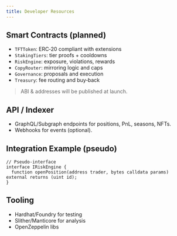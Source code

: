 ```yaml
---
title: Developer Resources
---
```

## Smart Contracts (planned)
- `TFTToken`: ERC‑20 compliant with extensions
- `StakingTiers`: tier proofs + cooldowns
- `RiskEngine`: exposure, violations, rewards
- `CopyRouter`: mirroring logic and caps
- `Governance`: proposals and execution
- `Treasury`: fee routing and buy‑back

> ABI & addresses will be published at launch.

## API / Indexer
- GraphQL/Subgraph endpoints for positions, PnL, seasons, NFTs.
- Webhooks for events (optional).

## Integration Example (pseudo)
```solidity
// Pseudo-interface
interface IRiskEngine {
  function openPosition(address trader, bytes calldata params) external returns (uint id);
}
```

## Tooling
- Hardhat/Foundry for testing
- Slither/Manticore for analysis
- OpenZeppelin libs
